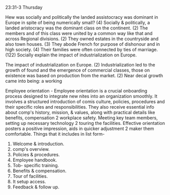 23:31-3
Thursday

Hew was socially and politically the landed
assistocracy was dominant in Europe in spite
of being numerically small?
(4) Socially \& politically, a landed aristocracy
was the dominant class on the continent.
(2) The members and of this class were united by
a common way like that and across Regional
divisions.
(2) They owned estates in the countryside and also
town houses.
(3) They abode French for purpose of dishonour
and in high society.
(4) Their families were often connected by ties
of marriage.
(122) Socially explain the impact of industrialization
on Europe.

The impact of industrialization on Europe.
(2) Industrialization led to the growth of
found and the emergence of commercial
classes, those on existence was based on production
from the market.
(2) Near decal growth came into being: a working

Employee orientation -
Employee orientation is a crucial onboarding process designed to integrate new nites into an organization
smoothly. It involves a structured introduction of
comis culture, policies, procedures and their specific roles and responsibilities. They also receive essential info about comp's history, mission, \& values, along with practical details like benefits,
compensation 2 workplace safety.
Meeting key team members, setting up necessary technology 2 touring the facilities.
Effective orientation posters a positive impression, aids in quicker adjustment 2 maker them comfortable.
Things that it includes in list form-

1) Welcome \& introduction.
2) comp's overview.
3) Policies \& procedures.
4) Employee handbook.
5) Tob- specific training.
6) Benefits \& compensation.
7) Tour of facilities.
8) It setup access.
9) Feedback \& follow up.